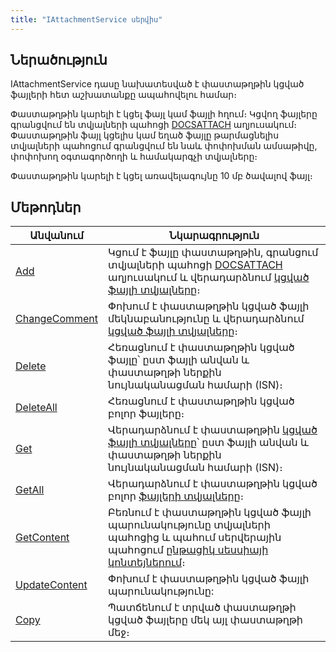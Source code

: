 ```yaml
---
title: "IAttachmentService սերվիս"
---
```


## Ներածություն

IAttachmentService դասը նախատեսված է փաստաթղթին կցված ֆայլերի հետ աշխատանքը ապահովելու համար։

Փաստաթղթին կարելի է կցել ֆայլ կամ ֆայլի հղում։
Կցվող ֆայլերը գրանցվում են տվյալների պահոցի [DOCSATTACH](https://armsoft.github.io/as4x-docs/HTM/ProgrGuide/Database/DocsAttach.html) աղյուսակում։
Փաստաթղթին ֆայլ կցելիս կամ եղած ֆայլը թարմացնելիս տվյալների պահոցում գրանցվում են նաև փոփոխման ամսաթիվը, փոփոխող օգտագործողի և համակարգչի տվյալները։

Փաստաթղթին կարելի է կցել առավելագույնը 10 մբ ծավալով ֆայլ։

## Մեթոդներ

| Անվանում | Նկարագրություն |
|----------|----------------|
| [Add](IAttachmentService/Add.md) | Կցում է ֆայլը փաստաթղթին, գրանցում տվյալների պահոցի [DOCSATTACH](https://armsoft.github.io/as4x-docs/HTM/ProgrGuide/Database/DocsAttach.html) աղյուսակում և վերադարձնում [կցված ֆայլի տվյալները](../types/AttachmentModel.md)։ |
| [ChangeComment](IAttachmentService/ChangeComment.md) | Փոխում է փաստաթղթին կցված ֆայլի մեկնաբանությունը և վերադարձնում [կցված ֆայլի տվյալները](../types/AttachmentModel.md)։ |
| [Delete](IAttachmentService/Delete.md) | Հեռացնում է փաստաթղթին կցված ֆայլը՝ ըստ ֆայլի անվան և փաստաթղթի ներքին նույնականացման համարի (ISN)։ |
| [DeleteAll](IAttachmentService/DeleteAll.md) | Հեռացնում է փաստաթղթին կցված բոլոր ֆայլերը։ |
| [Get](IAttachmentService/Get.md) | Վերադարձնում է փաստաթղթին [կցված ֆայլի տվյալները](../types/AttachmentModel.md)՝ ըստ ֆայլի անվան և փաստաթղթի ներքին նույնականացման համարի (ISN)։ |
| [GetAll](IAttachmentService/GetAll.md) | Վերադարձնում է փաստաթղթին կցված բոլոր [ֆայլերի տվյալները](../types/AttachmentModel.md)։ |
| [GetContent](IAttachmentService/GetContent.md) | Բեռնում է փաստաթղթին կցված ֆայլի պարունակությունը տվյալների պահոցից և պահում սերվերային պահոցում [ընթացիկ սեսսիայի կոնտեյներում](IStorageService/Container.md)։ |
| [UpdateContent](IAttachmentService/UpdateContent.md) | Փոխում է փաստաթղթին կցված ֆայլի պարունակությունը: |
| [Copy](IAttachmentService/Copy.md) | Պատճենում է տրված փաստաթղթի կցված ֆայլերը մեկ այլ փաստաթղթի մեջ։ |
